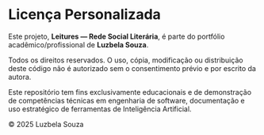 # Licença Personalizada


Este projeto, **Leitures — Rede Social Literária**, é parte do portfólio acadêmico/profissional de **Luzbela Souza**.


Todos os direitos reservados. O uso, cópia, modificação ou distribuição deste código não é autorizado sem o consentimento prévio e por escrito da autora.


Este repositório tem fins exclusivamente educacionais e de demonstração de competências técnicas em engenharia de software, documentação e uso estratégico de ferramentas de Inteligência Artificial.


© 2025 Luzbela Souza

